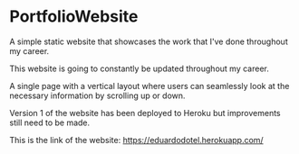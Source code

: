 # PortfolioWebsite

A simple static website that showcases the work that I've done throughout my career.

This website is going to constantly be updated throughout my career.

A single page with a vertical layout where users can seamlessly look at the necessary information by scrolling up or down.

Version 1 of the website has been deployed to Heroku but improvements still need to be made.

This is the link of the website: https://eduardodotel.herokuapp.com/

